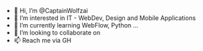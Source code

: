 - 👋 Hi, I’m @CaptainWolfzai
- 👀 I’m interested in IT - WebDev, Design and Mobile Applications
- 🌱 I’m currently learning WebFlow, Python ...
- 💞️ I’m looking to collaborate on 
- 📫 Reach me via GH

<!---
CaptainWolfzai/CaptainWolfzai is a ✨ special ✨ repository because its `README.md` (this file) appears on your GitHub profile.
You can click the Preview link to take a look at your changes.
--->
